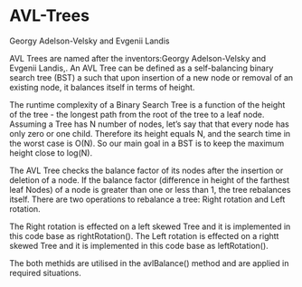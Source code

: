 # AVL-Trees

Georgy Adelson-Velsky and Evgenii Landis

AVL Trees are named after the inventors:Georgy Adelson-Velsky and Evgenii Landis,.
An AVL Tree can be defined as a self-balancing binary search tree (BST) a such that upon insertion of a new node
or removal of an existing node, it balances itself in terms of height. 

The runtime complexity of a Binary Search Tree is a function of the height of the tree - the longest path from the root of the tree to a leaf node.
Assuming a Tree has N number of nodes, let’s say that that every node has only zero or one child. Therefore its height equals N, and the search time in the worst case is O(N). So our main goal in a BST is to keep the maximum height close to log(N).

The AVL Tree checks the balance factor of its nodes after the insertion or deletion of a node. If the balance factor (difference in height of the farthest leaf Nodes) of a node is greater than one or less than 1, the tree rebalances itself.
There are two operations to rebalance a tree:
Right rotation  and
Left rotation.

The Right rotation is effected on a left skewed Tree and it is implemented in this code base as rightRotation().
The Left rotation is effected on a rightt skewed Tree and it is implemented in this code base as leftRotation().

The both methids are utilised in the avlBalance() method and are applied in required situations. 

